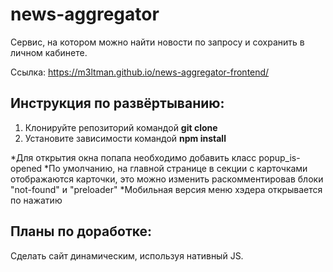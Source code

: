 # news-aggregator

Сервис, на котором можно найти новости по запросу и сохранить в личном кабинете.

Ссылка: https://m3ltman.github.io/news-aggregator-frontend/

## Инструкция по развёртыванию:

1) Клонируйте репозиторий командой **git clone**
2) Установите зависимости командой **npm install**

*Для открытия окна попапа необходимо добавить класс popup_is-opened
*По умолчанию, на главной странице в секции с карточками отображаются карточки, это можно изменить раскомментировав блоки "not-found" и "preloader"
*Мобильная версия меню хэдера открывается по нажатию

## Планы по доработке:

Сделать сайт динамическим, используя нативный JS.

